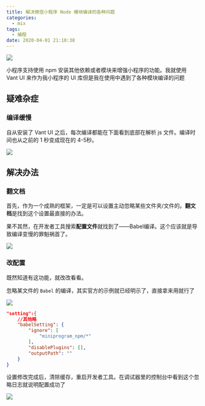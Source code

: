 ```yaml
---
title: 解决微信小程序 Node 模块编译的各种问题
categories:
  - mix
tags:
  - 编程
date: 2020-04-01 21:10:38
---
```


![](https://markdown.yeek.top/20200401211233.jpg)

小程序支持使用 npm 安装其他依赖或者模块来增强小程序的功能。我就使用 Vant UI 来作为我小程序的 UI 库但是我在使用中遇到了各种模块编译的问题

<!-- more -->

## 疑难杂症

### 编译缓慢

自从安装了 Vant UI 之后，每次编译都能在下面看到底部在解析 js 文件。编译时间也从之前的 1 秒变成现在的 4-5秒。

![](https://markdown.yeek.top/20200401212505.jpg)



## 解决办法

### 翻文档

首先，作为一个成熟的框架，一定是可以设置主动忽略某些文件夹/文件的。**翻文档**是找到这个设置最直接的办法。

果不其然，在开发者工具搜索**配置文件**就找到了——Babel编译。这个应该就是导致编译变慢的罪魁祸首了。

![](https://markdown.yeek.top/20200401213740.png)



### 改配置

既然知道有这功能，就改改看看。

忽略某文件的 `Babel` 的编译，其实官方的示例就已经明示了，直接拿来用就行了

![](https://markdown.yeek.top/20200401214244.png)

```json
"setting":{
    //其他略
    "babelSetting": {
		"ignore": [
			"miniprogram_npm/*"
		],
		"disablePlugins": [],
		"outputPath": ""
	}
}
```

设置修改完成后，清除缓存，重启开发者工具。在调试器里的控制台中看到这个忽略日志就说明配置成功了

![](https://markdown.yeek.top/20200401214540.png)